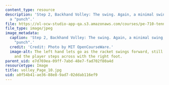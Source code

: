 ```yaml
---
content_type: resource
description: 'Step 2, Backhand Volley: The swing. Again, a minimal swing, more of
  a "punch".'
file: https://ol-ocw-studio-app-qa.s3.amazonaws.com/courses/pe-710-tennis-spring-2007/a0f54b41ae3688e89ad702ddab116ef9_volley_Page_10.jpg
file_type: image/jpeg
image_metadata:
  caption: 'Step 2, Backhand Volley: The swing. Again, a minimal swing, more of a
    "punch".'
  credit: 'Credit: Photo by MIT OpenCourseWare.'
  image-alt: The left hand lets go as the racket swings forward, still tilted up,
    and the player steps across with the right foot.
parent_uid: e7d769ea-09ff-7abd-48e7-fad702f80a4d
resourcetype: Image
title: volley_Page_10.jpg
uid: a0f54b41-ae36-88e8-9ad7-02ddab116ef9
---
```

